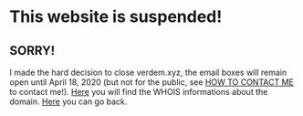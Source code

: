 # This website is suspended!
## SORRY!
I made the hard decision to close verdem.xyz, the email boxes will remain open until April 18, 2020 (but not for the public, see [HOW TO CONTACT ME](http://verdem-crypto.github.io/#contact-me) to contact me!).
[Here](http://www.namecheap.com/domains/whois/result?domain=verdem.xyz) you will find the WHOIS informations about the domain.
[Here](http://verdem-crypto.github.io/) you can go back.

